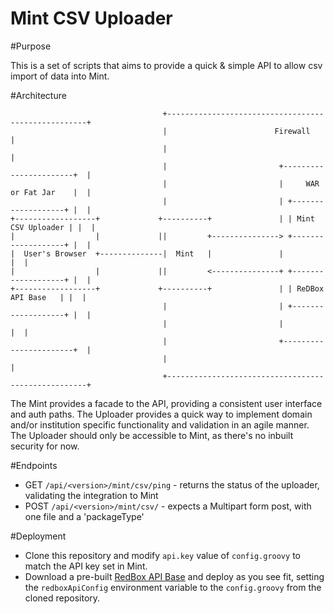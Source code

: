 Mint CSV Uploader
===========================

#Purpose

This is a set of scripts that aims to provide a quick & simple API to allow csv import of data into Mint. 

#Architecture





                                      +----------------------------------------------------+
                                      |                        Firewall                    |
                                      |                                                    |
                                      |                         +-----------------------+  |
                                      |                         |     WAR or Fat Jar    |  |
                                      |                         | +-------------------+ |  |
    +------------------+             +----------+               | | Mint CSV Uploader | |  |
    |                  |             ||         +---------------> +-------------------+ |  |
    |  User's Browser  +--------------|  Mint   |               |                       |  |
    |                  |             ||         <---------------+ +-------------------+ |  |
    +------------------+             +----------+               | | ReDBox API Base   | |  |
                                      |                         | +-------------------+ |  |
                                      |                         |                       |  |
                                      |                         +-----------------------+  |
                                      |                                                    |
                                      +----------------------------------------------------+







The Mint provides a facade to the API, providing a consistent user interface and auth paths. The Uploader provides a quick way to implement domain and/or institution specific functionality and validation in an agile manner. The Uploader should only be accessible to Mint, as there's no inbuilt security for now.

#Endpoints
- GET `/api/<version>/mint/csv/ping` - returns the status of the uploader, validating the integration to Mint
- POST `/api/<version>/mint/csv/` - expects a Multipart form post, with one file and a 'packageType'

#Deployment

* Clone this repository and modify `api.key` value of `config.groovy` to match the API key set in Mint.
* Download a pre-built [RedBox API Base](https://github.com/redbox-mint-contrib/redbox-api-base) and deploy as you see fit, setting the `redboxApiConfig` environment variable to the `config.groovy` from the cloned repository.

